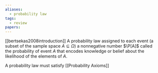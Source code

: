 ```yaml
---
aliases:
  - probability law
tags:
  - review
papers:
---
```

[[bertsekas2008introduction]]
A probability law assigned to each event (a subset of the sample space $A \subseteq \Omega$) a nonnegative number $\P[A]$ called the probability of event $A$ that encodes knowledge or belief about the likelihood of the elements of $A$.

A probability law must satisfy [[Probability Axioms]]